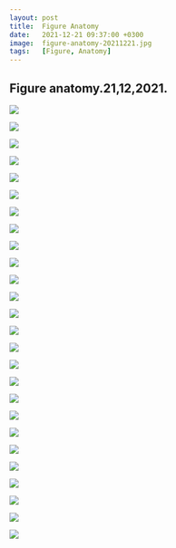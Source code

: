 ```yaml
---
layout: post
title:  Figure Anatomy
date:   2021-12-21 09:37:00 +0300
image:  figure-anatomy-20211221.jpg
tags:   [Figure, Anatomy]
---
```

## Figure anatomy.21,12,2021.

![]({{site.baseurl}}/img/figure-anatomy-20211221/01.jpg)

![]({{site.baseurl}}/img/figure-anatomy-20211221/02.jpg)

![]({{site.baseurl}}/img/figure-anatomy-20211221/03.jpg)

![]({{site.baseurl}}/img/figure-anatomy-20211221/04.jpg)

![]({{site.baseurl}}/img/figure-anatomy-20211221/05.jpg)

![]({{site.baseurl}}/img/figure-anatomy-20211221/06.jpg)

![]({{site.baseurl}}/img/figure-anatomy-20211221/07.jpg)

![]({{site.baseurl}}/img/figure-anatomy-20211221/08.jpg)

![]({{site.baseurl}}/img/figure-anatomy-20211221/09.jpg)

![]({{site.baseurl}}/img/figure-anatomy-20211221/10.jpg)

![]({{site.baseurl}}/img/figure-anatomy-20211221/11.jpg)

![]({{site.baseurl}}/img/figure-anatomy-20211221/12.jpg)

![]({{site.baseurl}}/img/figure-anatomy-20211221/13.jpg)

![]({{site.baseurl}}/img/figure-anatomy-20211221/14.jpg)

![]({{site.baseurl}}/img/figure-anatomy-20211221/15.jpg)

![]({{site.baseurl}}/img/figure-anatomy-20211221/16.jpg)

![]({{site.baseurl}}/img/figure-anatomy-20211221/17.jpg)

![]({{site.baseurl}}/img/figure-anatomy-20211221/18.jpg)

![]({{site.baseurl}}/img/figure-anatomy-20211221/19.jpg)

![]({{site.baseurl}}/img/figure-anatomy-20211221/20.jpg)

![]({{site.baseurl}}/img/figure-anatomy-20211221/21.jpg)

![]({{site.baseurl}}/img/figure-anatomy-20211221/22.jpg)

![]({{site.baseurl}}/img/figure-anatomy-20211221/23.jpg)

![]({{site.baseurl}}/img/figure-anatomy-20211221/24.jpg)

![]({{site.baseurl}}/img/figure-anatomy-20211221/25.jpg)

![]({{site.baseurl}}/img/figure-anatomy-20211221/26.jpg)